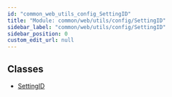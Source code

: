 ```yaml
---
id: "common_web_utils_config_SettingID"
title: "Module: common/web/utils/config/SettingID"
sidebar_label: "common/web/utils/config/SettingID"
sidebar_position: 0
custom_edit_url: null
---
```


## Classes

- [SettingID](../classes/common_web_utils_config_SettingID.SettingID.md)
